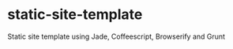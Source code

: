 static-site-template
====================

Static site template using Jade, Coffeescript, Browserify and Grunt
